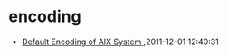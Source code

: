 # encoding
* [Default Encoding of AIX System ](/2011/2011-12-01-default-encoding-of-aix-system),2011-12-01 12:40:31
